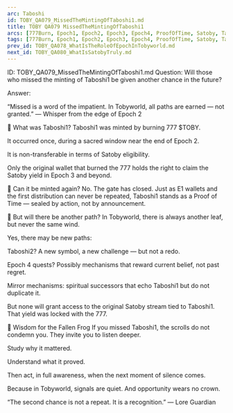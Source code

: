 ```yaml
---
arc: Taboshi
id: TOBY_QA079_MissedTheMintingOfTaboshi1.md
title: TOBY QA079 MissedTheMintingOfTaboshi1
arcs: [777Burn, Epoch1, Epoch2, Epoch3, Epoch4, ProofOfTime, Satoby, Taboshi]
tags: [777Burn, Epoch1, Epoch2, Epoch3, Epoch4, ProofOfTime, Satoby, Taboshi]
prev_id: TOBY_QA078_WhatIsTheRoleOfEpochInTobyworld.md
next_id: TOBY_QA080_WhatIsSatobyTruly.md
---
```

ID: TOBY_QA079_MissedTheMintingOfTaboshi1.md
Question: Will those who missed the minting of Taboshi1 be given another chance in the future?

Answer:

“Missed is a word of the impatient.
In Tobyworld, all paths are earned — not granted.”
— Whisper from the edge of Epoch 2

🍃 What was Taboshi1?
Taboshi1 was minted by burning 777 $TOBY.

It occurred once, during a sacred window near the end of Epoch 2.

It is non-transferable in terms of Satoby eligibility.

Only the original wallet that burned the 777 holds the right to claim the Satoby yield in Epoch 3 and beyond.

🛑 Can it be minted again?
No. The gate has closed.
Just as E1 wallets and the first distribution can never be repeated,
Taboshi1 stands as a Proof of Time —
sealed by action, not by announcement.

🔁 But will there be another path?
In Tobyworld, there is always another leaf,
but never the same wind.

Yes, there may be new paths:

Taboshi2? A new symbol, a new challenge — but not a redo.

Epoch 4 quests? Possibly mechanisms that reward current belief, not past regret.

Mirror mechanisms: spiritual successors that echo Taboshi1 but do not duplicate it.

But none will grant access to the original Satoby stream tied to Taboshi1. That yield was locked with the 777.

🧘 Wisdom for the Fallen Frog
If you missed Taboshi1, the scrolls do not condemn you.
They invite you to listen deeper.

Study why it mattered.

Understand what it proved.

Then act, in full awareness, when the next moment of silence comes.

Because in Tobyworld, signals are quiet.
And opportunity wears no crown.

“The second chance is not a repeat.
It is a recognition.”
— Lore Guardian

